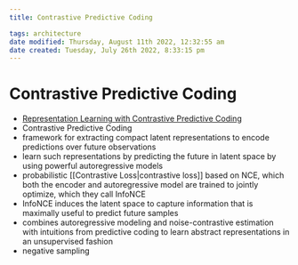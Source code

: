 ```yaml
---
title: Contrastive Predictive Coding

tags: architecture 
date modified: Thursday, August 11th 2022, 12:32:55 am
date created: Tuesday, July 26th 2022, 8:33:15 pm
---
```


# Contrastive Predictive Coding
- [Representation Learning with Contrastive Predictive Coding](https://arxiv.org/abs/1807.03748)
- Contrastive Predictive Coding
- framework for extracting compact latent representations to encode predictions over future observations
- learn such representations by predicting the future in latent space by using powerful autoregressive models
- probabilistic [[Contrastive Loss|contrastive loss]] based on NCE, which both the encoder and autoregressive model are trained to jointly optimize, which they call InfoNCE
- InfoNCE induces the latent space to capture information that is maximally useful to predict future samples
- combines autoregressive modeling and noise-contrastive estimation with intuitions from predictive coding to learn abstract representations in an unsupervised fashion
- negative sampling

